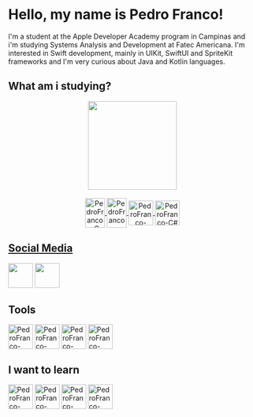 # Hello, my name is Pedro Franco! 
<p> I'm a student at the Apple Developer Academy program in Campinas and i'm studying Systems Analysis and Development at Fatec Americana. I'm interested in Swift development, mainly in UIKit, SwiftUI and SpriteKit frameworks and I'm very curious about Java and Kotlin languages. </p>

<h2> <b> What am i studying? </b> </h2>
<div align="center">
    <a href="https://github.com/Pedro-1302">
        <img height="180em" src="https://github-readme-stats.vercel.app/api/top-langs/?username=Pedro-1302&layout=compact&langs_count=7&theme=dark" />
        <div style="display: inline_block"><br>
            <img align="center" alt="PedroFranco-C" height="60" width="40" src="https://cdn.jsdelivr.net/gh/devicons/devicon/icons/c/c-original.svg">
            <img align="center" alt="PedroFranco-Kotlin" height="60" width="40" src="https://cdn.jsdelivr.net/gh/devicons/devicon/icons/kotlin/kotlin-original.svg">
	    <img align="center" alt="PedroFranco-Swift" height="50" width="50" src="https://cdn.jsdelivr.net/gh/devicons/devicon/icons/swift/swift-original.svg"/>
		<img align="center" alt="PedroFranco-C#" height="50" width="50" src="https://cdn.jsdelivr.net/gh/devicons/devicon/icons/csharp/csharp-original.svg"/>
        </div>
</div>

<h2> <b> Social Media </b> </h2>

<div>
    <a href="https://www.instagram.com/francop13g/"><img height="50" width="50" src="https://cdn.icon-icons.com/icons2/1211/PNG/512/1491580635-yumminkysocialmedia26_83102.png"></a>
    <a href="https://www.linkedin.com/in/pedrofranco13/"><img height="50" width="50" src="https://cdn.icon-icons.com/icons2/805/PNG/512/linkedin_icon-icons.com_65929.png"></a>  
</div>

<h2> <b> Tools </b> </h2> 

<div>
	<img align="center" alt="PedroFranco-Intellij" height="50" width="50" src="https://cdn.jsdelivr.net/gh/devicons/devicon/icons/intellij/intellij-original.svg"/>
	<img align="center" alt="PedroFranco-VSCode" height="50" width="50" src="https://cdn.jsdelivr.net/gh/devicons/devicon/icons/vscode/vscode-original.svg"/>
	<img align="center" alt="PedroFranco-AndroidStudio" height="50" width="50" src="https://cdn.jsdelivr.net/gh/devicons/devicon/icons/androidstudio/androidstudio-original.svg"/>
	<img align="center" alt="PedroFranco-XCode" height="50" width="50" src="https://cdn.jsdelivr.net/gh/devicons/devicon/icons/xcode/xcode-original.svg"/>
</div>

<h2> <b> I want to learn </b> </h2> 

<div> 
	<img align="center" alt="PedroFranco-PHP" height="50" width="50" src="https://cdn.jsdelivr.net/gh/devicons/devicon/icons/php/php-original.svg"/>
	<img align="center" alt="PedroFranco-Postgree" height="50" width="50" src="https://cdn.jsdelivr.net/gh/devicons/devicon/icons/postgresql/postgresql-original.svg"/>
	<img align="center" alt="PedroFranco-Unity" height="50" width="50" src="https://cdn.jsdelivr.net/gh/devicons/devicon/icons/unity/unity-original.svg"/>
	<img align="center" alt="PedroFranco-Flutter" height="50" width="50" src="https://cdn.jsdelivr.net/gh/devicons/devicon/icons/flutter/flutter-original.svg"/>
</div> 

